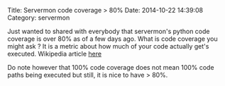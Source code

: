 Title:  Servermon code coverage > 80%
Date:   2014-10-22 14:39:08
Category: servermon

Just wanted to shared with everybody that servermon's python code
coverage is over 80% as of a few days ago. What is code coverage you
might ask ? It is a metric about how much of your code actually get's
executed. Wikipedia article <a
href="https://en.wikipedia.org/wiki/Code_coverage">here</a>

Do note however that 100% code coverage does not mean 100%
code paths being executed but still, it is nice to have > 80%.
